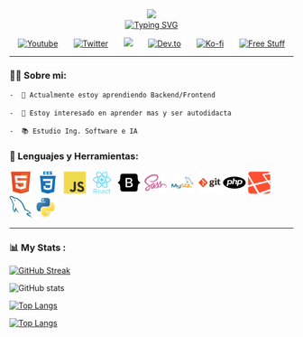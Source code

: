 <div id="header" align="center">
    <img src="https://media.giphy.com/media/zOvBKUUEERdNm/giphy.gif" width="200" >
    <div>
    <a href="https://git.io/typing-svg"><img src="https://readme-typing-svg.demolab.com?font=Fira+Code&weight=800&size=22&duration=4998&pause=1000&color=2925F7&background=CB218F00&center=true&vCenter=true&width=435&lines=Hola+%F0%9F%91%8B+soy+Adriel+Louis;Un+programador+Full-Stack" alt="Typing SVG" /></a>
    </div>
    <p align="center">
        <a href="https://www.youtube.com/c/DevProTips"><img width="32px" alt="Youtube" title="Youtube" src="https://i.imgur.com/qiXu7b2.png"/></a>
        &#8287;&#8287;&#8287;&#8287;&#8287;
        <a href="https://twitter.com/DenverCoder1"><img width="32px" alt="Twitter" title="Twitter" src="https://i.imgur.com/OXZM1L6.png"/></a>
        &#8287;&#8287;&#8287;&#8287;&#8287;
        <a href="https://discord.gg/fPrdqh3Zfu" alt="Discord" title="Dev Pro Tips Discord Server"><img width="32px" src="https://i.imgur.com/OViZO8J.png"/></a>
        &#8287;&#8287;&#8287;&#8287;&#8287;
        <a href="https://dev.to/denvercoder1"><img width="32px" alt="Dev.to" title="DenverCoder1 Dev.to" src="https://i.imgur.com/mVm29vK.png"></a>
        &#8287;&#8287;&#8287;&#8287;&#8287;
        <a href="https://ko-fi.com/jlawrence"><img width="32px" alt="Ko-fi" title="Buy me a coffee" src="https://i.imgur.com/PpLeD3K.png"/></a>
        &#8287;&#8287;&#8287;&#8287;&#8287;
        <a href="http://eyl327.mywebcommunity.org/promos/"><img width="32px" alt="Free Stuff" title="Free gifts for you" src="https://i.imgur.com/0uVwkoZ.png"/></a>
      </p>
</div>

---

### 👨‍💻 Sobre mi:

    -  📝 Actualmente estoy aprendiendo Backend/Frontend

    -  📖 Estoy interesado en aprender mas y ser autodidacta

    -  📚 Estudio Ing. Software e IA

<div>
    <div align="left">
        <h3>🔨 Lenguajes y Herramientas:</h3>
        <div>
            <img src="https://github.com/devicons/devicon/blob/master/icons/html5/html5-original.svg" title="HTML5" alt="HTML" width="40" height="40"/>&nbsp;
            <img src="https://github.com/devicons/devicon/blob/master/icons/css3/css3-plain-wordmark.svg"  title="CSS3" alt="CSS" width="40" height="40"/>&nbsp;
            <img src="https://github.com/devicons/devicon/blob/master/icons/javascript/javascript-original.svg" title="JavaScript" alt="JavaScript" width="40" height="40"/>&nbsp;
            <img src="https://github.com/devicons/devicon/blob/master/icons/react/react-original-wordmark.svg" title="React" alt="React" width="40" height="40"/>&nbsp;
            <img src="https://github.com/devicons/devicon/blob/master/icons/bootstrap/bootstrap-plain.svg" title="Bootstrap" alt="Bootstrap" width="40" height="40"/>&nbsp;
            <img src="https://github.com/devicons/devicon/blob/master/icons/sass/sass-original.svg" title="Sass" alt="Sass" width="40" height="40"/>&nbsp;
            <img src="https://github.com/devicons/devicon/blob/master/icons/mysql/mysql-original-wordmark.svg" title="MySQL"  alt="MySQL" width="40" height="40"/>&nbsp;
            <img src="https://github.com/devicons/devicon/blob/master/icons/git/git-original-wordmark.svg" title="Git" **alt="Git" width="40" height="40"/>
            <img src="https://github.com/devicons/devicon/blob/master/icons/php/php-plain.svg" title="Git" **alt="Git" width="40" height="40"/>
            <img src="https://github.com/devicons/devicon/blob/master/icons/laravel/laravel-plain.svg" title="Git" **alt="Git" width="40" height="40"/>
            <img src="https://github.com/devicons/devicon/blob/master/icons/mysql/mysql-plain.svg" title="Git" **alt="Git" width="40" height="40"/>
            <img src="https://github.com/devicons/devicon/blob/master/icons/python/python-original.svg" title="Git" **alt="Git" width="40" height="40"/>
          </div>
    </div>
</div>

---

### 📊 My Stats :

[![GitHub Streak](http://github-readme-streak-stats.herokuapp.com?user=Adriel&theme=dark&hide_border=true&border_radius=5.3&locale=es)](https://git.io/streak-stats)


![GitHub stats](https://github-readme-stats.vercel.app/api?username=Shyper124_icons=true&theme=radical)

[![Top Langs](https://github-readme-stats.vercel.app/api/top-langs/?username=Shyper124=compact)](https://github.com/anuraghazra/github-readme-stats)


[![Top Langs](https://github-readme-stats.vercel.app/api/top-langs/?username=Shyper124=compact)](https://github.com/anuraghazra/github-readme-stats)
